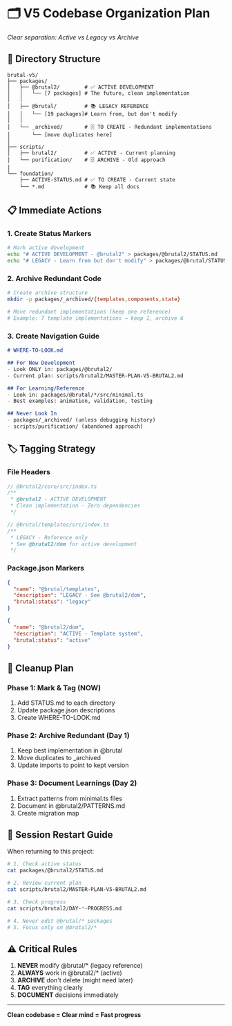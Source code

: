 # 🗂️ V5 Codebase Organization Plan
*Clear separation: Active vs Legacy vs Archive*

## 🎯 Directory Structure

```
brutal-v5/
├── packages/
│   ├── @brutal2/        # ✅ ACTIVE DEVELOPMENT
│   │   └── [7 packages] # The future, clean implementation
│   │
│   ├── @brutal/         # 📚 LEGACY REFERENCE
│   │   └── [19 packages]# Learn from, but don't modify
│   │
│   └── _archived/       # 🗄️ TO CREATE - Redundant implementations
│       └── [move duplicates here]
│
├── scripts/
│   ├── brutal2/         # ✅ ACTIVE - Current planning
│   └── purification/    # 🗄️ ARCHIVE - Old approach
│
└── foundation/
    ├── ACTIVE-STATUS.md # ✅ TO CREATE - Current state
    └── *.md             # 📚 Keep all docs
```

## 📋 Immediate Actions

### 1. Create Status Markers
```bash
# Mark active development
echo "# ACTIVE DEVELOPMENT - @brutal2" > packages/@brutal2/STATUS.md
echo "# LEGACY - Learn from but don't modify" > packages/@brutal/STATUS.md
```

### 2. Archive Redundant Code
```bash
# Create archive structure
mkdir -p packages/_archived/{templates,components,state}

# Move redundant implementations (keep one reference)
# Example: 7 template implementations → keep 1, archive 6
```

### 3. Create Navigation Guide
```markdown
# WHERE-TO-LOOK.md

## For New Development
- Look ONLY in: packages/@brutal2/
- Current plan: scripts/brutal2/MASTER-PLAN-V5-BRUTAL2.md

## For Learning/Reference  
- Look in: packages/@brutal/*/src/minimal.ts
- Best examples: animation, validation, testing

## Never Look In
- packages/_archived/ (unless debugging history)
- scripts/purification/ (abandoned approach)
```

## 🏷️ Tagging Strategy

### File Headers
```typescript
// @brutal2/core/src/index.ts
/**
 * @brutal2 - ACTIVE DEVELOPMENT
 * Clean implementation - Zero dependencies
 */

// @brutal/templates/src/index.ts
/**
 * LEGACY - Reference only
 * See @brutal2/dom for active development
 */
```

### Package.json Markers
```json
{
  "name": "@brutal/templates",
  "description": "LEGACY - See @brutal2/dom",
  "brutal:status": "legacy"
}

{
  "name": "@brutal2/dom",
  "description": "ACTIVE - Template system",
  "brutal:status": "active"
}
```

## 🧹 Cleanup Plan

### Phase 1: Mark & Tag (NOW)
1. Add STATUS.md to each directory
2. Update package.json descriptions
3. Create WHERE-TO-LOOK.md

### Phase 2: Archive Redundant (Day 1)
1. Keep best implementation in @brutal
2. Move duplicates to _archived
3. Update imports to point to kept version

### Phase 3: Document Learnings (Day 2)
1. Extract patterns from minimal.ts files
2. Document in @brutal2/PATTERNS.md
3. Create migration map

## 📍 Session Restart Guide

When returning to this project:
```bash
# 1. Check active status
cat packages/@brutal2/STATUS.md

# 2. Review current plan  
cat scripts/brutal2/MASTER-PLAN-V5-BRUTAL2.md

# 3. Check progress
cat scripts/brutal2/DAY-*-PROGRESS.md

# 4. Never edit @brutal/* packages
# 5. Focus only on @brutal2/*
```

## ⚠️ Critical Rules

1. **NEVER** modify @brutal/* (legacy reference)
2. **ALWAYS** work in @brutal2/* (active)
3. **ARCHIVE** don't delete (might need later)
4. **TAG** everything clearly
5. **DOCUMENT** decisions immediately

---

**Clean codebase = Clear mind = Fast progress**